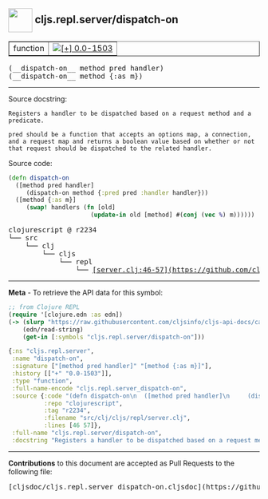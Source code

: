 ## <img width="48px" valign="middle" src="http://i.imgur.com/Hi20huC.png"> cljs.repl.server/dispatch-on

 <table border="1">
<tr>

<td>function</td>
<td><a href="https://github.com/cljsinfo/cljs-api-docs/tree/0.0-1503"><img valign="middle" alt="[+] 0.0-1503" src="https://img.shields.io/badge/+-0.0--1503-lightgrey.svg"></a> </td>
</tr>
</table>

 <samp>
(__dispatch-on__ method pred handler)<br>
</samp>
 <samp>
(__dispatch-on__ method {:as m})<br>
</samp>

---




Source docstring:

```
Registers a handler to be dispatched based on a request method and a
predicate.

pred should be a function that accepts an options map, a connection,
and a request map and returns a boolean value based on whether or not
that request should be dispatched to the related handler.
```

Source code:

```clj
(defn dispatch-on
  ([method pred handler]
     (dispatch-on method {:pred pred :handler handler}))
  ([method {:as m}]
     (swap! handlers (fn [old]
                       (update-in old [method] #(conj (vec %) m))))))
```

 <pre>
clojurescript @ r2234
└── src
    └── clj
        └── cljs
            └── repl
                └── <ins>[server.clj:46-57](https://github.com/clojure/clojurescript/blob/r2234/src/clj/cljs/repl/server.clj#L46-L57)</ins>
</pre>


---

__Meta__ - To retrieve the API data for this symbol:

```clj
;; from Clojure REPL
(require '[clojure.edn :as edn])
(-> (slurp "https://raw.githubusercontent.com/cljsinfo/cljs-api-docs/catalog/cljs-api.edn")
    (edn/read-string)
    (get-in [:symbols "cljs.repl.server/dispatch-on"]))
```

```clj
{:ns "cljs.repl.server",
 :name "dispatch-on",
 :signature ["[method pred handler]" "[method {:as m}]"],
 :history [["+" "0.0-1503"]],
 :type "function",
 :full-name-encode "cljs.repl.server_dispatch-on",
 :source {:code "(defn dispatch-on\n  ([method pred handler]\n     (dispatch-on method {:pred pred :handler handler}))\n  ([method {:as m}]\n     (swap! handlers (fn [old]\n                       (update-in old [method] #(conj (vec %) m))))))",
          :repo "clojurescript",
          :tag "r2234",
          :filename "src/clj/cljs/repl/server.clj",
          :lines [46 57]},
 :full-name "cljs.repl.server/dispatch-on",
 :docstring "Registers a handler to be dispatched based on a request method and a\npredicate.\n\npred should be a function that accepts an options map, a connection,\nand a request map and returns a boolean value based on whether or not\nthat request should be dispatched to the related handler."}

```

---

__Contributions__ to this document are accepted as Pull Requests to the following file:

 <pre>
[cljsdoc/cljs.repl.server_dispatch-on.cljsdoc](https://github.com/cljsinfo/cljs-api-docs/blob/master/cljsdoc/cljs.repl.server_dispatch-on.cljsdoc)
</pre>

